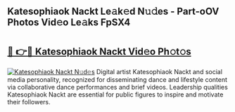 ## Katesophiaok Nackt Le𝚊k𝚎d N𝚞𝚍es - Part-oOV Photos Vid𝚎o Le𝚊ks FpSX4

# <h2><a href="http://fb16c0w.evod.top/?m=Katesophiaok+Nackt">🔗 👉🔴 Katesophiaok Nackt Vid𝚎o Ph𝚘t𝚘s</a></h2>

[![Katesophiaok Nackt N𝚞d𝚎s](https://i.imgur.com/8V9OHl7.gif)](http://fb16c0w.evod.top/?m=Katesophiaok+Nackt)
Digital artist Katesophiaok Nackt and social media personality, recognized for disseminating dance and lifestyle content via collaborative dance performances and brief videos. Leadership qualities Katesophiaok Nackt are essential for public figures to inspire and motivate their followers. 
